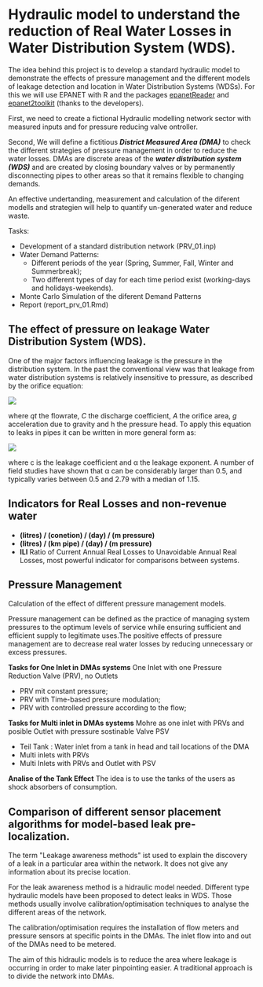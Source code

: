 # Hydraulic model to understand the reduction of Real Water Losses in Water Distribution System (WDS). 

The idea behind this project is to develop a standard hydraulic model to demonstrate the effects of pressure management and the different models of leakage detection and location in Water Distribution Systems (WDSs). For this we will use EPANET with R and the packages [epanetReader](https://github.com/cran/epanetReader) and [epanet2toolkit](https://github.com/bradleyjeck/epanet2toolkit) (thanks to the developers).

First, we need to create a fictional Hydraulic modelling network sector with measured inputs and for pressure reducing valve ontroller.

Second, We will define a fictitious _**District Measured Area (DMA)**_ to check the different strategies of pressure management in order to reduce the water losses. DMAs are discrete areas of the _**water distribution system (WDS)**_ and are created by closing boundary valves or by permanently disconnecting pipes to other areas so that it remains flexible to changing demands.

An effective undertanding, measurement and calculation of the diferent modells and strategien will help to quantify un-generated water and reduce waste.

Tasks:

 - Development of a standard distribution network (PRV_01.inp)
 - Water Demand Patterns:
     - Different periods of the year (Spring, Summer, Fall, Winter and Summerbreak);
     - Two different types of day for each time period exist (working-days and holidays-weekends). 
 - Monte Carlo Simulation of the diferent Demand Patterns
 - Report (report_prv_01.Rmd) 


## The effect of pressure on leakage Water Distribution System (WDS).

One of the major factors influencing leakage is the pressure in the distribution system. In the past the conventional view was that leakage from water distribution systems is relatively insensitive to pressure, as described by the orifice equation:

<img src="https://latex.codecogs.com/svg.latex?q_t=C_d*A*{\sqrt{2gh}}"/>

where _qt_ the flowrate, _C_ the discharge coefficient, _A_ the orifice area, _g_ acceleration due to gravity and h the pressure head. To apply this equation to leaks in pipes it can be written in more general form as: 
 
<img src="https://latex.codecogs.com/svg.latex?q_t=C*p^{\alpha}"/>

where c is the leakage coefficient and α the leakage exponent. A number of field studies have shown that α can be considerably larger than 0.5, and typically varies between 0.5 and 2.79 with a median of 1.15.


## Indicators for Real Losses and non-revenue water 

 - **(litres) / (conetion) / (day) / (m pressure)**
 - **(litres) / (km pipe) / (day) /  (m pressure)**
 - **ILI** Ratio of Current Annual Real Losses to Unavoidable Annual Real Losses, most powerful indicator for comparisons between systems.
 
## Pressure Management

Calculation of the effect of different pressure management models.

Pressure management can be defined as the practice of managing system pressures to the optimum levels of service while ensuring sufficient and efficient supply to legitimate uses.The positive effects of pressure management are to decrease real water losses by reducing unnecessary or excess pressures.

**Tasks for One Inlet in DMAs systems**
One Inlet with one Pressure Reduction Valve (PRV), no Outlets
 - PRV mit constant pressure;
 - PRV with Time-based pressure modulation;
 - PRV with controlled pressure according to the flow;

**Tasks for Multi inlet in DMAs systems**
Mohre as one inlet with PRVs and posible Outlet with pressure sostinable Valve PSV 
- Teil Tank : Water inlet from a tank in head and tail locations of the DMA
- Multi inlets with PRVs 
- Multi Inlets with PRVs and Outlet with PSV

**Analise of the Tank Effect**
The idea is to use the tanks of the users as shock absorbers of consumption.


## Comparison of different sensor placement algorithms for model-based leak pre-localization.

The term "Leakage awareness methods" ist used to explain the discovery of a leak in a particular area within the network. It does not give any information about its precise location. 

For the leak awareness method is a hidraulic model needed. Different type hydraulic models have been proposed to detect leaks in WDS. Those methods usually involve calibration/optimisation techniques to analyse the different areas of the network. 

The calibration/optimisation requires the installation of flow meters and pressure sensors at specific points in the DMAs. The inlet flow into and out of the DMAs need to be metered. 

The aim of this hidraulic models is to reduce the area where leakage is occurring in order to make later pinpointing easier. A traditional approach is to divide the network into DMAs.





 
